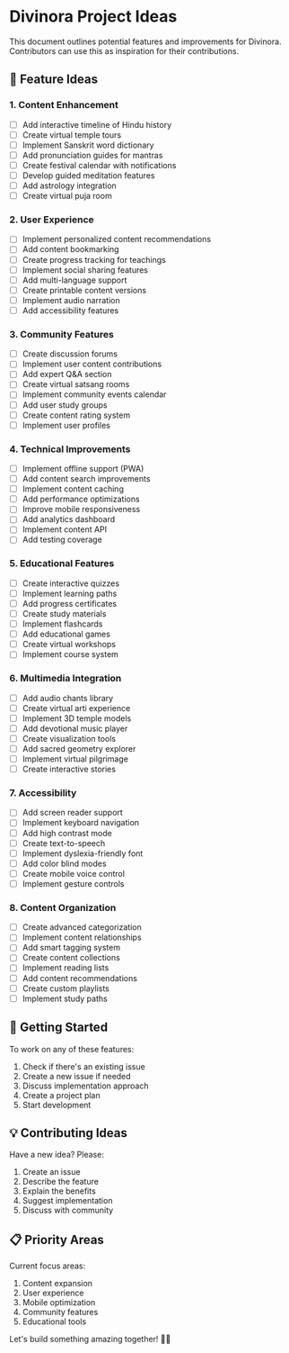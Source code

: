 # Divinora Project Ideas

This document outlines potential features and improvements for Divinora. Contributors can use this as inspiration for their contributions.

## 🎯 Feature Ideas

### 1. Content Enhancement
- [ ] Add interactive timeline of Hindu history
- [ ] Create virtual temple tours
- [ ] Implement Sanskrit word dictionary
- [ ] Add pronunciation guides for mantras
- [ ] Create festival calendar with notifications
- [ ] Develop guided meditation features
- [ ] Add astrology integration
- [ ] Create virtual puja room

### 2. User Experience
- [ ] Implement personalized content recommendations
- [ ] Add content bookmarking
- [ ] Create progress tracking for teachings
- [ ] Implement social sharing features
- [ ] Add multi-language support
- [ ] Create printable content versions
- [ ] Implement audio narration
- [ ] Add accessibility features

### 3. Community Features
- [ ] Create discussion forums
- [ ] Implement user content contributions
- [ ] Add expert Q&A section
- [ ] Create virtual satsang rooms
- [ ] Implement community events calendar
- [ ] Add user study groups
- [ ] Create content rating system
- [ ] Implement user profiles

### 4. Technical Improvements
- [ ] Implement offline support (PWA)
- [ ] Add content search improvements
- [ ] Implement content caching
- [ ] Add performance optimizations
- [ ] Improve mobile responsiveness
- [ ] Add analytics dashboard
- [ ] Implement content API
- [ ] Add testing coverage

### 5. Educational Features
- [ ] Create interactive quizzes
- [ ] Implement learning paths
- [ ] Add progress certificates
- [ ] Create study materials
- [ ] Implement flashcards
- [ ] Add educational games
- [ ] Create virtual workshops
- [ ] Implement course system

### 6. Multimedia Integration
- [ ] Add audio chants library
- [ ] Create virtual arti experience
- [ ] Implement 3D temple models
- [ ] Add devotional music player
- [ ] Create visualization tools
- [ ] Add sacred geometry explorer
- [ ] Implement virtual pilgrimage
- [ ] Create interactive stories

### 7. Accessibility
- [ ] Add screen reader support
- [ ] Implement keyboard navigation
- [ ] Add high contrast mode
- [ ] Create text-to-speech
- [ ] Implement dyslexia-friendly font
- [ ] Add color blind modes
- [ ] Create mobile voice control
- [ ] Implement gesture controls

### 8. Content Organization
- [ ] Create advanced categorization
- [ ] Implement content relationships
- [ ] Add smart tagging system
- [ ] Create content collections
- [ ] Implement reading lists
- [ ] Add content recommendations
- [ ] Create custom playlists
- [ ] Implement study paths

## 🚀 Getting Started

To work on any of these features:

1. Check if there's an existing issue
2. Create a new issue if needed
3. Discuss implementation approach
4. Create a project plan
5. Start development

## 💡 Contributing Ideas

Have a new idea? Please:

1. Create an issue
2. Describe the feature
3. Explain the benefits
4. Suggest implementation
5. Discuss with community

## 📋 Priority Areas

Current focus areas:
1. Content expansion
2. User experience
3. Mobile optimization
4. Community features
5. Educational tools

Let's build something amazing together! 🙏✨